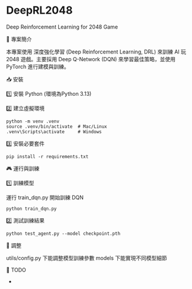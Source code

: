 # DeepRL2048
Deep Reinforcement Learning for 2048 Game

📌 專案簡介

本專案使用 深度強化學習 (Deep Reinforcement Learning, DRL) 來訓練 AI 玩 2048 遊戲。主要採用 Deep Q-Network (DQN) 來學習最佳策略，並使用 PyTorch 進行建模與訓練。

📥 安裝

1️⃣ 安裝 Python (環境為Python 3.13)

2️⃣ 建立虛擬環境

```bach
python -m venv .venv
source .venv/bin/activate  # Mac/Linux
.venv\Scripts\activate     # Windows 
```

3️⃣ 安裝必要套件

```bach
pip install -r requirements.txt
```

🎮 運行與訓練

1️⃣ 訓練模型

運行 train_dqn.py 開始訓練 DQN

```bach
python train_dqn.py
```

2️⃣ 測試訓練結果
```bach
python test_agent.py --model checkpoint.pth
```

📝 調整

utils/config.py 下能調整模型訓練參數
models 下能實現不同模型細節

📝 TODO

- 